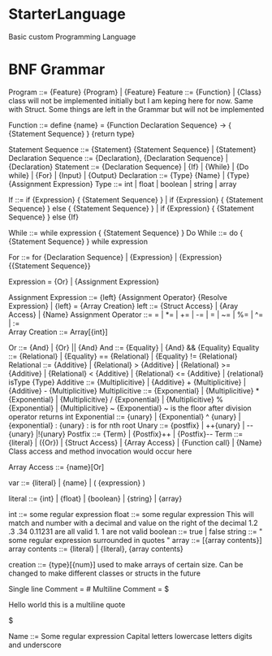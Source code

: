 # StarterLanguage
Basic custom Programming Language




# BNF Grammar

Program ::= {Feature} {Program} | {Feature}
Feature ::= {Function} | {Class}               class will not be implemented initially but I am keping here for now. Same with Struct. Some things are left in the Grammar but will not be implemented

             
Function ::= define {name} = {Function Declaration Sequence} -> { {Statement Sequence} } {return type}


Statement Sequence ::= {Statement} {Statement Sequence} | {Statement}
Declaration Sequence ::= {Declaration}, {Declaration Sequence} | {Declaration}
Statement ::= {Declaration Sequence} | {If} | {While} | {Do while} | {For} | {Input} | {Output}
Declaration ::= {Type} {Name} | {Type} {Assignment Expression}
Type ::= int | float | boolean | string | array


If ::= if {Expression} { {Statement Sequence} } | if {Expression} { {Statement Sequence} } else { {Statement Sequence} } | if {Expression} { {Statement Sequence} } else {If}

While ::= while expression { {Statement Sequence} }
Do While ::= do { {Statement Sequence} } while expression

For ::= for {Declaration Sequence} | {Expression} | {Expression} {{Statement Sequence}}


Expression = {Or} | {Assignment Expression}

Assignment Expression ::= {left} {Assignment Operator} {Resolve Expression} | {left} = {Array Creation}
left ::= {Struct Access} | {Aray Access} | {Name} 
Assignment Operator ::= = | *= | += | -= | \= | ~= | %= | ^= | :=     
Array Creation ::= Array[{int}]


Or ::= {And} | {Or} || {And}
And ::= {Equality} | {And} && {Equality}
Equality ::= {Relational} | {Equality} == {Relational} | {Equality} != {Relational}
Relational ::= {Additive} | {Relational} > {Additive} | {Relational} >= {Additive} | {Relational} < {Additive} | {Relational} <= {Additive} | {relational} isType {Type}
Additive ::= {Multiplicitive} | {Additive} + {Multiplicitive} | {Additive} - {Multiplicitive}
Multiplicitive ::= {Exponential} | {Multiplicitive} * {Exponential} | {Multiplicitive} / {Exponential} | {Multiplicitive} % {Exponential} | {Multiplicitive} ~ {Exponential}            ~ is the floor after division operator  returns int
Exponential ::= {unary} | {Exponential} ^ {unary} | {exponential} : {unary}    : is for nth root
Unary ::= {postfix} | ++{unary} | --{unary} |!{unary}
Postfix ::= {Term} | {Postfix}++ | {Postfix}--
Term ::= {literal} | ({Or}) | {Struct Access} | {Array Access} | {Function call} | {Name}           Class access and method invocation would occur here

Array Access ::= {name}[Or]


var ::= {literal} | {name} | ( {expression} )

literal ::= {int} | {float} | {boolean} | {string} | {array}


int ::= some regular expression
float ::= some regular expression       This will match and number with a decimal and value on the right of the decimal   1.2  .3 .34 0.11231  are all valid  1. 1 are not valid
boolean ::= true | false
string ::= " some regular expression surrounded in quotes "
array ::= [{array contents}]
array contents ::= {literal} | {literal}, {array contents}

creation ::= {type}[{num}]       used to make arrays of certain size. Can be changed to make different classes or structs in the future

Single line Comment = #
Multiline Comment = 
$

Hello world this is a multiline quote

$
 

Name ::= Some regular expression     Capital letters lowercase letters digits and underscore

